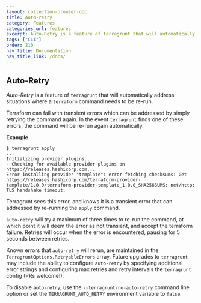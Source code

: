 ```yaml
---
layout: collection-browser-doc
title: Auto-retry
category: Features
categories_url: features
excerpt: Auto-Retry is a feature of terragrunt that will automatically address situations where a terraform command needs to be re-run.
tags: ["CLI"]
order: 210
nav_title: Documentation
nav_title_link: /docs/
---
```


## Auto-Retry

*Auto-Retry* is a feature of `terragrunt` that will automatically address situations where a `terraform` command needs to be re-run.

Terraform can fail with transient errors which can be addressed by simply retrying the command again. In the event `terragrunt` finds one of these errors, the command will be re-run again automatically.

**Example**

    $ terragrunt apply
    ...
    Initializing provider plugins...
    - Checking for available provider plugins on https://releases.hashicorp.com...
    Error installing provider "template": error fetching checksums: Get https://releases.hashicorp.com/terraform-provider-template/1.0.0/terraform-provider-template_1.0.0_SHA256SUMS: net/http: TLS handshake timeout.

Terragrunt sees this error, and knows it is a transient error that can addressed by re-running the `apply` command.

`auto-retry` will try a maximum of three times to re-run the command, at which point it will deem the error as not transient, and accept the terraform failure. Retries will occur when the error is encountered, pausing for 5 seconds between retries.

Known errors that `auto-retry` will rerun, are maintained in the `TerragruntOptions.RetryableErrors` array. Future upgrades to `terragrunt` may include the ability to configure `auto-retry` by specifying additional error strings and configuring max retries and retry intervals the `terragrunt` config (PRs welcome\!).

To disable `auto-retry`, use the `--terragrunt-no-auto-retry` command line option or set the `TERRAGRUNT_AUTO_RETRY` environment variable to `false`.
